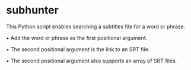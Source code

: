 # subhunter

This Python script enables searching a subtitles file for a word or phrase. 

• Add the word or phrase as the first positional argument. 

• The second positional argument is the link to an SRT file. 

• The second positional argument also supports an array of SRT files. 
